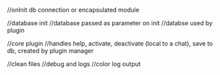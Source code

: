 //onInit db connection or encapsulated module

//database init
//database passed as parameter on init
//databse used by plugin

//core plugin 
//handles help, activate, deactivate (local to a chat), save to db, created by plugin manager

//clean files
//debug and logs
//color log output